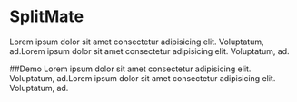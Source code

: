 # SplitMate
Lorem ipsum dolor sit amet consectetur adipisicing elit. Voluptatum, ad.Lorem ipsum dolor sit amet consectetur adipisicing elit. Voluptatum, ad.

##Demo
Lorem ipsum dolor sit amet consectetur adipisicing elit. Voluptatum, ad.Lorem ipsum dolor sit amet consectetur adipisicing elit. Voluptatum, ad.